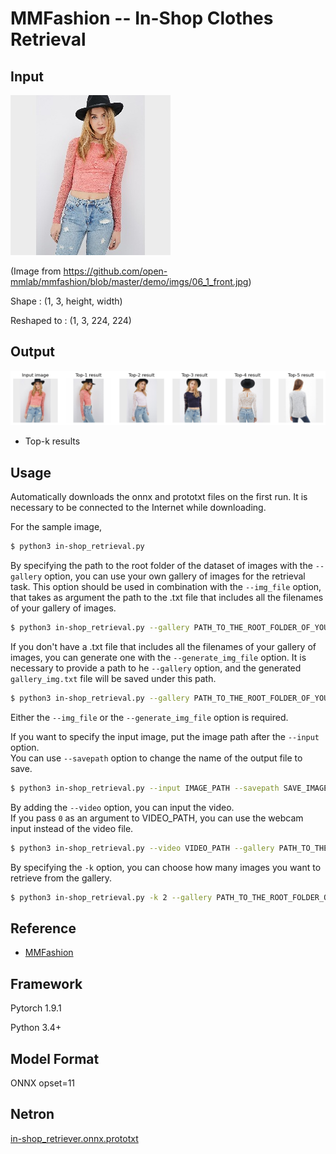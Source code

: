# MMFashion -- In-Shop Clothes Retrieval

## Input

![Input](06_1_front.jpg)

(Image from https://github.com/open-mmlab/mmfashion/blob/master/demo/imgs/06_1_front.jpg)

Shape : (1, 3, height, width)

Reshaped to : (1, 3, 224, 224)  

## Output

![Output](output.png)

- Top-k results

## Usage
Automatically downloads the onnx and prototxt files on the first run.
It is necessary to be connected to the Internet while downloading.

For the sample image,
```bash
$ python3 in-shop_retrieval.py
```

By specifying the path to the root folder of the dataset of images with the `--gallery` option,
you can use your own gallery of images for the retrieval task. This option should be used in combination with the `--img_file` option, that takes as argument the path to the .txt file that includes all the filenames of your gallery of images.
```bash
$ python3 in-shop_retrieval.py --gallery PATH_TO_THE_ROOT_FOLDER_OF_YOUR_GALLERY --img_file IMAGES_FILENAME_OF_THE_GALLERY.txt
```

If you don't have a .txt file that includes all the filenames of your gallery of images, you can generate one with the `--generate_img_file` option. It is necessary to provide a path to he `--gallery` option, and the generated `gallery_img.txt` file will be saved under this path.
```bash
$ python3 in-shop_retrieval.py --gallery PATH_TO_THE_ROOT_FOLDER_OF_YOUR_GALLERY --generate_img_file
```

Either the `--img_file` or the `--generate_img_file` option is required.

If you want to specify the input image, put the image path after the `--input` option.  
You can use `--savepath` option to change the name of the output file to save.
```bash
$ python3 in-shop_retrieval.py --input IMAGE_PATH --savepath SAVE_IMAGE_PATH --gallery PATH_TO_THE_ROOT_FOLDER_OF_YOUR_GALLERY
```

By adding the `--video` option, you can input the video.   
If you pass `0` as an argument to VIDEO_PATH, you can use the webcam input instead of the video file.
```bash
$ python3 in-shop_retrieval.py --video VIDEO_PATH --gallery PATH_TO_THE_ROOT_FOLDER_OF_YOUR_GALLERY
```

By specifying the `-k` option, you can choose how many images you want to retrieve from the gallery.
```bash
$ python3 in-shop_retrieval.py -k 2 --gallery PATH_TO_THE_ROOT_FOLDER_OF_YOUR_GALLERY
```

## Reference

- [MMFashion](https://github.com/open-mmlab/mmfashion)

## Framework

Pytorch 1.9.1

Python 3.4+

## Model Format

ONNX opset=11

## Netron

[in-shop_retriever.onnx.prototxt](https://lutzroeder.github.io/netron/?url=https://storage.googleapis.com/ailia-models/mmfashion_retrieval/in-shop_retriever.onnx.prototxt)

